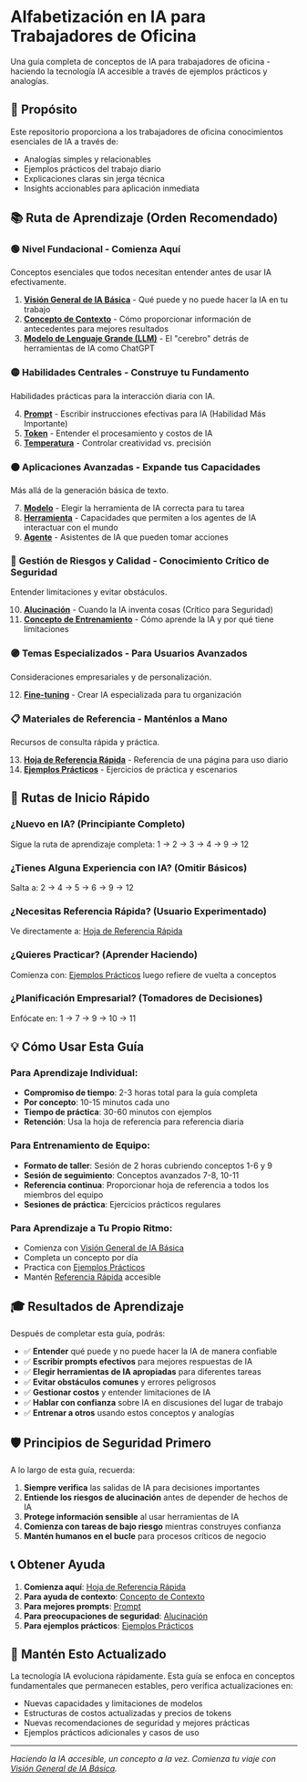 # Alfabetización en IA para Trabajadores de Oficina

Una guía completa de conceptos de IA para trabajadores de oficina - haciendo la tecnología IA accesible a través de ejemplos prácticos y analogías.

## 🎯 Propósito

Este repositorio proporciona a los trabajadores de oficina conocimientos esenciales de IA a través de:
- Analogías simples y relacionables
- Ejemplos prácticos del trabajo diario
- Explicaciones claras sin jerga técnica
- Insights accionables para aplicación inmediata

## 📚 Ruta de Aprendizaje (Orden Recomendado)

### 🟢 **Nivel Fundacional** - Comienza Aquí
Conceptos esenciales que todos necesitan entender antes de usar IA efectivamente.

1. **[Visión General de IA Básica](./ai-basics-overview.md)** - Qué puede y no puede hacer la IA en tu trabajo
2. **[Concepto de Contexto](./context-concept.md)** - Cómo proporcionar información de antecedentes para mejores resultados
3. **[Modelo de Lenguaje Grande (LLM)](./01-large-language-model.md)** - El "cerebro" detrás de herramientas de IA como ChatGPT

### 🟡 **Habilidades Centrales** - Construye tu Fundamento
Habilidades prácticas para la interacción diaria con IA.

4. **[Prompt](./04-prompt.md)** - Escribir instrucciones efectivas para IA (Habilidad Más Importante)
5. **[Token](./03-token.md)** - Entender el procesamiento y costos de IA
6. **[Temperatura](./05-temperature.md)** - Controlar creatividad vs. precisión

### 🟠 **Aplicaciones Avanzadas** - Expande tus Capacidades
Más allá de la generación básica de texto.

7. **[Modelo](./02-model.md)** - Elegir la herramienta de IA correcta para tu tarea
8. **[Herramienta](./06-tool.md)** - Capacidades que permiten a los agentes de IA interactuar con el mundo
9. **[Agente](./07-agent.md)** - Asistentes de IA que pueden tomar acciones

### 🔴 **Gestión de Riesgos y Calidad** - Conocimiento Crítico de Seguridad
Entender limitaciones y evitar obstáculos.

10. **[Alucinación](./08-hallucination.md)** - Cuando la IA inventa cosas (Crítico para Seguridad)
11. **[Concepto de Entrenamiento](./training-concept.md)** - Cómo aprende la IA y por qué tiene limitaciones

### 🟣 **Temas Especializados** - Para Usuarios Avanzados
Consideraciones empresariales y de personalización.

12. **[Fine-tuning](./09-fine-tuning.md)** - Crear IA especializada para tu organización

### 📋 **Materiales de Referencia** - Manténlos a Mano
Recursos de consulta rápida y práctica.

13. **[Hoja de Referencia Rápida](./quick-reference-cheat-sheet.md)** - Referencia de una página para uso diario
14. **[Ejemplos Prácticos](./hands-on-examples.md)** - Ejercicios de práctica y escenarios

## 🚀 Rutas de Inicio Rápido

### **¿Nuevo en IA?** (Principiante Completo)
Sigue la ruta de aprendizaje completa: 1 → 2 → 3 → 4 → 9 → 12

### **¿Tienes Alguna Experiencia con IA?** (Omitir Básicos)
Salta a: 2 → 4 → 5 → 6 → 9 → 12

### **¿Necesitas Referencia Rápida?** (Usuario Experimentado)
Ve directamente a: [Hoja de Referencia Rápida](./quick-reference-cheat-sheet.md)

### **¿Quieres Practicar?** (Aprender Haciendo)
Comienza con: [Ejemplos Prácticos](./hands-on-examples.md) luego refiere de vuelta a conceptos

### **¿Planificación Empresarial?** (Tomadores de Decisiones)
Enfócate en: 1 → 7 → 9 → 10 → 11

## 💡 Cómo Usar Esta Guía

### **Para Aprendizaje Individual:**
- **Compromiso de tiempo**: 2-3 horas total para la guía completa
- **Por concepto**: 10-15 minutos cada uno
- **Tiempo de práctica**: 30-60 minutos con ejemplos
- **Retención**: Usa la hoja de referencia para referencia diaria

### **Para Entrenamiento de Equipo:**
- **Formato de taller**: Sesión de 2 horas cubriendo conceptos 1-6 y 9
- **Sesión de seguimiento**: Conceptos avanzados 7-8, 10-11
- **Referencia continua**: Proporcionar hoja de referencia a todos los miembros del equipo
- **Sesiones de práctica**: Ejercicios prácticos regulares

### **Para Aprendizaje a Tu Propio Ritmo:**
- Comienza con [Visión General de IA Básica](./ai-basics-overview.md)
- Completa un concepto por día
- Practica con [Ejemplos Prácticos](./hands-on-examples.md)
- Mantén [Referencia Rápida](./quick-reference-cheat-sheet.md) accesible

## 🎓 Resultados de Aprendizaje

Después de completar esta guía, podrás:
- ✅ **Entender** qué puede y no puede hacer la IA de manera confiable
- ✅ **Escribir prompts efectivos** para mejores respuestas de IA
- ✅ **Elegir herramientas de IA apropiadas** para diferentes tareas
- ✅ **Evitar obstáculos comunes** y errores peligrosos
- ✅ **Gestionar costos** y entender limitaciones de IA
- ✅ **Hablar con confianza** sobre IA en discusiones del lugar de trabajo
- ✅ **Entrenar a otros** usando estos conceptos y analogías

## 🛡️ Principios de Seguridad Primero

A lo largo de esta guía, recuerda:
1. **Siempre verifica** las salidas de IA para decisiones importantes
2. **Entiende los riesgos de alucinación** antes de depender de hechos de IA
3. **Protege información sensible** al usar herramientas de IA
4. **Comienza con tareas de bajo riesgo** mientras construyes confianza
5. **Mantén humanos en el bucle** para procesos críticos de negocio

## 📞 Obtener Ayuda

1. **Comienza aquí**: [Hoja de Referencia Rápida](./quick-reference-cheat-sheet.md)
2. **Para ayuda de contexto**: [Concepto de Contexto](./context-concept.md)
3. **Para mejores prompts**: [Prompt](./04-prompt.md)
4. **Para preocupaciones de seguridad**: [Alucinación](./08-hallucination.md)
5. **Para ejemplos prácticos**: [Ejemplos Prácticos](./hands-on-examples.md)

## 🔄 Mantén Esto Actualizado

La tecnología IA evoluciona rápidamente. Esta guía se enfoca en conceptos fundamentales que permanecen estables, pero verifica actualizaciones en:
- Nuevas capacidades y limitaciones de modelos
- Estructuras de costos actualizadas y precios de tokens
- Nuevas recomendaciones de seguridad y mejores prácticas
- Ejemplos prácticos adicionales y casos de uso

---

*Haciendo la IA accesible, un concepto a la vez. Comienza tu viaje con [Visión General de IA Básica](./ai-basics-overview.md).*
